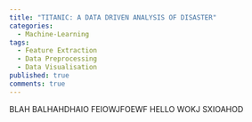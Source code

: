 ```yaml
---
title: "TITANIC: A DATA DRIVEN ANALYSIS OF DISASTER"
categories:
  - Machine-Learning
tags:
  - Feature Extraction
  - Data Preprocessing
  - Data Visualisation
published: true
comments: true
---
```

BLAH BALHAHDHAIO FEIOWJFOEWF HELLO WOKJ SXIOAHOD
